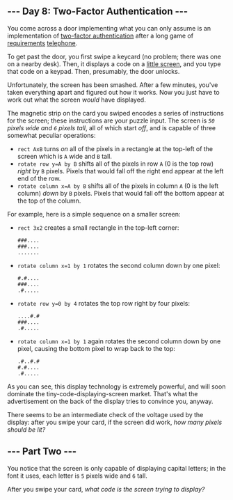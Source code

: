 --- Day 8: Two-Factor Authentication ---
----------------------------------------

You come across a door implementing what you can only assume is an
implementation of [two-factor
authentication](https://en.wikipedia.org/wiki/Multi-factor_authentication)
after a long game of
[requirements](https://en.wikipedia.org/wiki/Requirement)
[telephone](https://en.wikipedia.org/wiki/Chinese_whispers).

To get past the door, you first swipe a keycard (no problem; there was
one on a nearby desk). Then, it displays a code on a [little
screen](https://www.google.com/search?q=tiny+lcd&tbm=isch), and you type
that code on a keypad. Then, presumably, the door unlocks.

Unfortunately, the screen has been <span
title="BUT BY WHOM?!">smashed</span>. After a few minutes, you've taken
everything apart and figured out how it works. Now you just have to work
out what the screen *would* have displayed.

The magnetic strip on the card you swiped encodes a series of
instructions for the screen; these instructions are your puzzle input.
The screen is *`50` pixels wide and `6` pixels tall*, all of which start
*off*, and is capable of three somewhat peculiar operations:

-   `rect AxB` turns *on* all of the pixels in a rectangle at the
    top-left of the screen which is `A` wide and `B` tall.
-   `rotate row y=A by B` shifts all of the pixels in row `A` (0 is the
    top row) *right* by `B` pixels. Pixels that would fall off the right
    end appear at the left end of the row.
-   `rotate column x=A by B` shifts all of the pixels in column `A` (0
    is the left column) *down* by `B` pixels. Pixels that would fall off
    the bottom appear at the top of the column.

For example, here is a simple sequence on a smaller screen:

-   `rect 3x2` creates a small rectangle in the top-left corner:

        ###....
        ###....
        .......

-   `rotate column x=1 by 1` rotates the second column down by one
    pixel:

        #.#....
        ###....
        .#.....

-   `rotate row y=0 by 4` rotates the top row right by four pixels:

        ....#.#
        ###....
        .#.....

-   `rotate column x=1 by 1` again rotates the second column down by one
    pixel, causing the bottom pixel to wrap back to the top:

        .#..#.#
        #.#....
        .#.....

As you can see, this display technology is extremely powerful, and will
soon dominate the tiny-code-displaying-screen market. That's what the
advertisement on the back of the display tries to convince you, anyway.

There seems to be an intermediate check of the voltage used by the
display: after you swipe your card, if the screen did work, *how many
pixels should be lit?*

--- Part Two ---
----------------

You notice that the screen is only capable of displaying capital
letters; in the font it uses, each letter is `5` pixels wide and `6`
tall.

After you swipe your card, *what code is the screen trying to display?*
